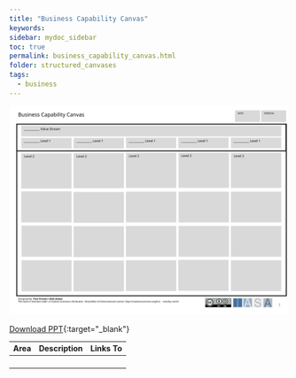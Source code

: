 ```yaml
---
title: "Business Capability Canvas"
keywords: 
sidebar: mydoc_sidebar
toc: true
permalink: business_capability_canvas.html
folder: structured_canvases
tags: 
  - business
---
```


![image001](media/business_capability_canvas001.svg)

[Download PPT](media/ppt/business_capability_canvas.ppt){:target="_blank"}

| Area | Description | Links To |
| --- | --- | --- |
|   |   |   |